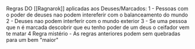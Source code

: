 Regras DO [[Ragnarok]] aplicadas aos Deuses/Marcados:
 1 - Pessoas com o poder de deuses nao podem intereferir com o balanceamento do mundo
 2 - Deuses nao podem interferir com o mundo exterior
 3 - Se uma pessoa que n é marcada descobrir que eu tenho poder de um deus o ceifador vem te matar
 4 Regra mistério - As regras anteriores podem sem quebradas para um bem "maior"